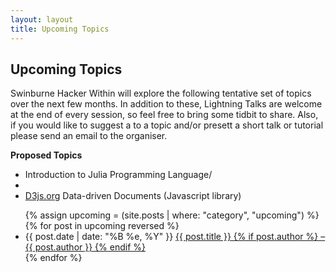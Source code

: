 ```yaml
---
layout: layout
title: Upcoming Topics
---
```


<section class="content">

Upcoming Topics
================

Swinburne Hacker Within will explore the following tentative set of topics over the next few months. In addition to these, Lightning Talks are welcome at the end of every session, so feel free to bring some tidbit to share. Also, if you would like to suggest a to a topic and/or presett a short talk or tutorial please send an email to the organiser.

<b> Proposed Topics </b>
<ul class="listing">
<li>Introduction to Julia Programming Language/<li>
<li> <a href="http://d3js.org">D3js.org</a> Data-driven Documents (Javascript library) </li>
</ul>

<ul class="listing">
{% assign upcoming = (site.posts | where: "category", "upcoming") %}
{% for post in upcoming reversed %}
<li>
<span>{{ post.date | date: "%B %e, %Y" }}</span>
<a href="{{ site.url }}{{ post.url }}">
{{ post.title }} {% if post.author %} &ndash; {{ post.author }} {% endif %}
</a></li>
{% endfor %}
</ul>

</section>
